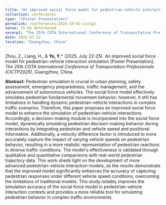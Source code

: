 ```yaml
---
title: "An improved social force model for pedestrian-vehicle interaction simulation"
collection: conferences
type: "[Poster Presentation]"
permalink: /conferences/2024-10-01-cictp2
venue: To be determined
excerpt: "The 25th COTA International Conference of Transportation Professionals (CICTP2025), Guangzhou, China, July 22-25, 2025."
date: 2025-07-22
location: "Guangzhou, China"
---
```


Zhou, Z., Liang, H., & **Ye, Y.**\* (2025, July 22-25). An improved social force model for pedestrian-vehicle interaction simulation [Poster Presentation]. *The 25th COTA International Conference of Transportation Professionals (CICTP2025)*, Guangzhou, China.

**Abstract**: Pedestrian simulation is crucial in urban planning, safety assessment, emergency preparedness, traffic management, and the advancement of autonomous vehicles. The social force model effectively simulates pedestrian fundamental movement behavior; however, it still has limitations in handling dynamic pedestrian-vehicle interactions in complex traffic scenarios. Therefore, this paper proposes an improved social force model to enhance the simulation of pedestrian-vehicle interactions. Accordingly, a decision-making module is incorporated into the social force model, dynamically simulating pedestrian decision-making behavior during interactions by integrating pedestrian and vehicle speed and positional information. Additionally, a velocity difference factor is introduced to more accurately capture the impact of varying vehicle speeds on pedestrian behavior, resulting in a more realistic representation of pedestrian reactions in diverse traffic conditions. The model's effectiveness is validated through qualitative and quantitative comparisons with real-world pedestrian trajectory data. This work sheds light on the development of more advanced pedestrian-vehicle interaction models, as the results demonstrate that the improved model significantly enhances the accuracy of capturing pedestrian responses under different vehicle speed conditions, overcoming the limitations of traditional models. This study notably improves the simulation accuracy of the social force model in pedestrian-vehicle interaction contexts and provides a more reliable tool for simulating pedestrian behavior in complex traffic environments.
